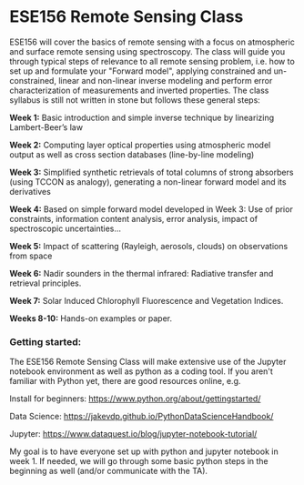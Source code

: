 # ESE156 Remote Sensing Class

ESE156 will cover the basics of remote sensing with a focus on atmospheric and surface remote sensing using spectroscopy. The class will guide you through typical steps of relevance to all remote sensing problem, i.e. how to set up and formulate your "Forward model", applying constrained and un-constrained, linear and non-linear inverse modeling and perform error characterization of measurements and inverted properties. The class syllabus is still not written in stone but follows these general steps:

**Week 1:** Basic introduction and simple inverse technique by linearizing Lambert-Beer’s law

**Week 2:** Computing layer optical properties using atmospheric model output as well as cross section databases (line-by-line modeling)

**Week 3:** Simplified synthetic retrievals of total columns of strong absorbers (using TCCON as analogy), generating a non-linear forward model and its derivatives

**Week 4:** Based on simple forward model developed in Week 3: Use of prior constraints, information content analysis, error analysis, impact of spectroscopic uncertainties…

**Week 5:** Impact of scattering (Rayleigh, aerosols, clouds) on observations from space

**Week 6:** Nadir sounders in the thermal infrared: Radiative transfer and retrieval principles.

**Week 7:** Solar Induced Chlorophyll Fluorescence and Vegetation Indices.

**Weeks 8-10:** Hands-on examples or paper.

### Getting started: 

The ESE156 Remote Sensing Class will make extensive use of the Jupyter notebook environment as well as python as a coding tool. If you aren't familiar with Python yet, there are good resources online, e.g.

Install for beginners: https://www.python.org/about/gettingstarted/

Data Science: https://jakevdp.github.io/PythonDataScienceHandbook/

Jupyter: https://www.dataquest.io/blog/jupyter-notebook-tutorial/

My goal is to have everyone set up with python and jupyter notebook in week 1. If needed, we will go through some basic python steps in the beginning as well (and/or communicate with the TA). 



